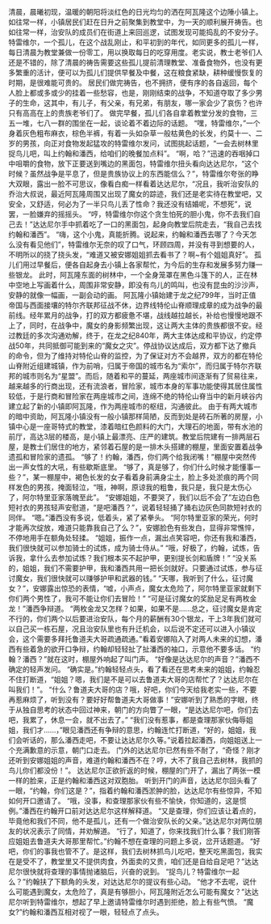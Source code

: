 清晨，晨曦初现，温暖的朝阳将淡红色的日光均匀的洒在阿瓦隆这个边陲小镇上。如往常一样，小镇居民们赶在日升之前聚集到教堂中，为一天的顺利展开祷告。也如往常一样，治安队的成员们在街道上来回巡逻，试图发现可能捣乱的不安分子。
特雷维尔，一个孤儿，在这个战乱刚止，和平初到的年代，如同更多的孤儿一样，每日清晨为教堂兼做一份零工，用以换取每日的吃穿用度。老实说，教士老爷们人还是不错的，除了清晨的祷告需要这些孤儿提前清理教堂、准备食物外，也没有更多繁重的活计，便可以为孤儿们提供早餐及中餐，这在粮食紧缺，耕种缓慢恢复的时期，是很难能可贵的。
居民们做完祷告，也不拥挤，便有序的各自返回，每个人脸上都或多或少的挂着一些愁容，也是，刚刚结束的战争，不知道夺取了多少男子的生命，这其中，有儿子，有父亲，有兄弟，有朋友，哪一家会少了哀伤？也许只有高高在上的贵族老爷们了。
做完早餐，孤儿们各自拿着教堂分发的食物，三五一堆，七八一群的围坐在一起，谈论着不着边际的话题。
“嘿，特雷维尔，”一个身着灰色粗布麻衣，棕色半裤，有着一头如杂草一般枯黄色的长发，约莫十一、二岁的男孩，向正对食物发起猛攻的特雷维尔发问，试图挑起话题，“一会去树林里捉鸟儿吧，叫上约翰和潘西，给咱们的晚餐加点料”。
“啊，哈？”迅速的吞咽掉口中咀嚼的食物，放下正要送到嘴边的黑面包，特雷维尔扭头看向达达尼尔，“这个时候？虽然战争是平息了，但是贵族协议上的东西能信么？”，特雷维尔夸张的睁大双眼，露出一脸不可思议，像看白痴一样看着达达尼尔，“况且，我听治安队的乔治大叔说，最近阿瓦隆周围又出现了魔女的踪迹，我们还是老实待在教堂吧，又安全，又舒适，何必为了一半只鸟儿丢了性命？我还没有结婚呢，不想死”，说罢，一脸嫌弃的摇摇头。
“哼，特雷维尔你这个贪生怕死的胆小鬼，你不去我们自己去！”达达尼尔手中抓着吃了一口的黑面包，起身向教堂后院走去，“我自己去找约翰和潘西”。
“嗨，这个小鬼，真能折腾。说起来，约翰和潘西去哪了？今天怎么没有看见他们”，特雷维尔无奈的叹了口气，环顾四周，并没有寻到想要的人，不明所以的挠了挠头发，“难道又被安娜姐姐抓去看书了？啊~有个姐姐真好”。
孤儿们用过早餐后，便各自起身去小镇上各家帮忙，为今后的生存和发展多努力赚一些银龙。
此时，阿瓦隆东面的树林中，一个全身笼罩在黑色斗篷下的人，正在林中空地上写画着什么，周围非常安静，即没有鸟儿的鸣叫，也没有昆虫的沙沙声，安静的就像一幅画，一副会动的画。
阿瓦隆小镇始建于龙之纪799年，当时正值帝国与西面接壤的特尔齐联邦征战不休，边界线特伦山脊顺理成章的成为战争的最前线。经年累月的战争，打的双方都疲惫不堪，战线越拉越长，补给也慢慢地跟不上了，同时，在战争中，魔女的身影频繁出现，这让两大主体的贵族都很不安。经过教廷的多次沟通劝解，终于，在龙之纪840年，两大主体达成和平协议，约定停战50年，共同抵御可能到来的“魔女之灾”。停战协议达成后，双方都下达了撤兵的命令，但为了维持对特伦山脊的监控，为了保证对方不会越界，双方的都在特伦山脊附近组建城镇，作为前哨，归属于帝国的城市名为“索尔”，而归属于特尔齐联邦的城市则名为“星盟”。而后，随着和平的蔓延，两座城市间逐渐有了贸易往来，越来越多的行商出现，还有流浪者，冒险家，城市本身的军事功能使得其居住属性较低，于是行商和冒险家在两座城市之间，连绵不绝的特伦山脊当中的新月峡谷内建立起了新的小镇即阿瓦隆，作为两座城市的枢纽，沟通彼此。
由于有两大城市的暗中资助，阿瓦隆小镇没有一般小镇那样简陋，反而到处是砖石所著的房屋，小镇中心是一座哥特式的教堂，漆着暗红色颜料的大门，大理石的地面，带有水池的前厅，高达3层的楼高，是小镇上最漂亮、庄严的建筑。教堂后院建有一排两层石屋，是教士们居住的地方，紧邻着石屋的是一排木头搭建的棚屋，里面安置着战争遗孤和冒险家的遗孤。
“够了！约翰，潘西，你们两个给我闭嘴！”棚屋中突然传出一声女性的大吼，有些歇斯底里。
“够了，真是够了，你们什么时候才能懂事一些？”，某一棚屋中，褐色长发的女子看着身前满身尘土，脸上多处淤痕的两个同样发色的男孩，掩面轻泣，“哦，神啊，原谅我的粗鲁，我只是，我只是太伤心了，阿尔特里亚家落魄至此”。
“安娜姐姐，不要哭了，我们以后不会了”左边白色短衬衣的男孩轻声安慰道，“是吧潘西？”，说着轻轻捅了捅右边灰色同款短衬衣的同伴。
“嗯。”潘西没有多说，低着头，紧了紧拳头。
“阿尔特里亚家的荣光，何时才能再次绽放，难道只能靠我自己了么？”，安娜脸色有些发白，显得非常憔悴，不停地用手在额角处轻揉。
“姐姐，振作一点，漏出点笑容吧，你还有我和潘西，我们很快就可以参加骑士的试炼，成为骑士侍从。”
“哦，好极了，约翰，试炼，告诉我，拿什么去参加试炼？我们根本买不起护甲，更别提长剑和盾牌！”
“没关系的，姐姐，我们不需要护甲，我和潘西共用一把长剑就好。只要通过试炼，参与征讨魔女，我们很快就可以赚够护甲和武器的钱。”
“天哪，我听到了什么，征讨魔女？”，安娜露出惊恐的表情，“嘘，小声点，魔女太危险了，阿尔特里亚家就剩下你们两个男性了，我可不能让你们去冒险！”
“可是征讨魔女的奖励足足有两枚金龙！”潘西争辩道。
“两枚金龙又怎样？如果，如果不是......总之，征讨魔女是肯定不行的，你们两个以后要进治安队，每个月的薪酬有30个银龙，干上3年我们就可以自己买一栋石屋，况且治安队里也有升迁机会，以后说不定还可以进入小镇议会，这个需要多拜托鲁道夫大哥疏通疏通。”看着安娜陷入了对两人未来的幻想，潘西有些着急的欲开口争辩，约翰却轻轻扯了扯潘西的袖口，示意他不要多话。
“约翰？潘西？”就在这时，棚屋外响起了叫门声。
“好像是达达尼尔的声音？”潘西不确定的轻声发问。
“确实是。”约翰轻轻点头，看了看还在思考未来的姐姐，约翰忍不住打断道，“姐姐？嗯，我们是不是可以去鲁道夫大哥的店帮忙了？达达尼尔在叫我们！”。
“什么？鲁道夫大哥的店？哦，好吧，你们今天给我老实一些，不要再惹麻烦了，听到没有？要好好帮鲁道夫大哥做事！”安娜听到了熟悉的字眼，终于从独自思考的状态中回过神来，朝门的方向瞥了一眼，“是达达尼尔吧，你们去吧，我累了，休息一会，就不出去了。”
“我们没有惹事，都是查理那家伙侮辱姐姐，我们才......，”眼见潘西还有争辩的意思，约翰连忙打断道，“好的，姐姐，我们会听话的，那么潘西走吧，不要让达达尼尔久等。”说着拉起潘西，向姐姐送上一个充满歉意的示意，朝门口走去。
门外的达达尼尔已然有些不耐了，“奇怪？刚才还听到安娜姐姐的声音，难道约翰和潘西不在？哼，大不了我自己去树林，我抓的鸟儿你们都没份！”。
达达尼尔正欲折返的时候，棚屋的门开了，漏出了两张一模一样的脸来，正是约翰和潘西这对双胞胎。
听到开门的声音，达达尼尔回头看了一眼，“约翰，你们这是？”，指着约翰和潘西淤肿的脸，达达尼尔有些惊异，不知如何开口邀请了。
“哦，没事，和查理那家伙有些不愉快，你知道的，这是惯例。”潘西在约翰开口前对达达尼尔这样解释道。
“又是查理，你们应该让着点的，毕竟他和我们不同，他不是孤儿，还有一个做治安队长的父亲。”达达尼尔对两位朋友的状况表示了同情，并劝解道。
“行了，知道了，你来找我们什么事？我们刚答应姐姐去鲁道夫大哥那里帮忙。”约翰不想在查理的问题上多说，岔开话题道。
“好吧，你们的事我也管不了。是这样，我们去树林抓鸟儿吃吧，整天吃黑面包，我实在是受不了，教堂里又不提供肉食，外面卖的又贵，咱们还是自给自足吧？”达达尼尔很快就将查理的事情抛诸脑后，兴奋的说到。
“捉鸟儿？特雷维尔一起么？”约翰扶了下额角的头发，对达达尼尔的提议有些心动。
“他才不去呢，说什么可能遇到魔女，太危险了，真是有够胆小，阿瓦隆附近怎么可能有魔女？”达达尼尔听到特雷维尔，想起了早上邀请特雷维尔时遇到拒绝，脸上有些气愤。
“魔女?”约翰和潘西互相对视了一眼，轻轻点了点头。
